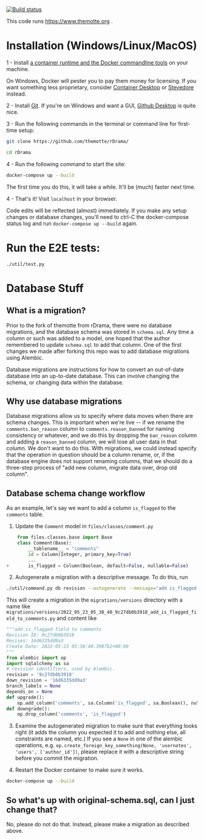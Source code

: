 
[![Build status](https://img.shields.io/github/actions/workflow/status/TheMotte/rDrama/test.yml?branch=frost)](https://github.com/TheMotte/rDrama/actions?query=workflow%3AE2ETests+branch%3Afrost)

This code runs https://www.themotte.org .

# Installation (Windows/Linux/MacOS)

1 - Install [a container runtime and the Docker commandline tools](https://docs.docker.com/get-docker/) on your machine.

On Windows, Docker will pester you to pay them money for licensing. If you want something less proprietary, consider [Container Desktop](https://container-desktop.io) or [Stevedore](http://github.com/slonopotamus/stevedore) instead.

2 - Install [Git](https://git-scm.com/). If you're on Windows and want a GUI, [Github Desktop](https://desktop.github.com/) is quite nice.

3 - Run the following commands in the terminal or command line for first-time setup:

```sh
git clone https://github.com/themotte/rDrama/

cd rDrama
```

4 - Run the following command to start the site:

```sh
docker-compose up --build
```

The first time you do this, it will take a while. It'll be (much) faster next time.

4 - That's it! Visit `localhost` in your browser.

Code edits will be reflected (almost) immediately. If you make any setup changes or database changes, you'll need to ctrl-C the docker-compose status log and run `docker-compose up --build` again.

# Run the E2E tests:

`./util/test.py`

# Database Stuff

## What is a migration?

Prior to the fork of themotte from rDrama, there were no database migrations, and the database schema was stored in `schema.sql`. Any time a column or such was added to a model, one hoped that the author remembered to update `schema.sql` to add that column. One of the first changes we made after forking this repo was to add database migrations using Alembic.

Database migrations are instructions for how to convert an out-of-date database into an up-to-date database. This can involve changing the schema, or changing data within the database.

## Why use database migrations

Database migrations allow us to specify where data moves when there are schema changes. This is important when we're live -- if we rename the `comments.ban_reason` column to `comments.reason_banned` for naming consistency or whatever, and we do this by dropping the `ban_reason` column and adding a `reason_banned` column, we will lose all user data in that column. We don't want to do this. With migrations, we could instead specify that the operation in question should be a column rename, or, if the database engine does not support renaming columns, that we should do a three-step process of "add new column, migrate data over, drop old column".

## Database schema change workflow

As an example, let's say we want to add a column `is_flagged` to the `comments` table.

1. Update the `Comment` model in `files/classes/comment.py`
```python
	from files.classes.base import Base
	class Comment(Base):
		__tablename__ = "comments"
		id = Column(Integer, primary_key=True)
		...
+		is_flagged = Column(Boolean, default=False, nullable=False)
```

2. Autogenerate a migration with a descriptive message. To do this, run
```sh
./util/command.py db revision --autogenerate --message="add is_flagged field to comments"
```

This will create a migration in the `migrations/versions` directory with a name like `migrations/versions/2022_05_23_05_38_40_9c27db0b3918_add_is_flagged_field_to_comments.py` and content like
```python
"""add is_flagged field to comments
Revision ID: 9c27db0b3918
Revises: 16d6335dd9a3
Create Date: 2022-05-23 05:38:40.398762+00:00
"""
from alembic import op
import sqlalchemy as sa
# revision identifiers, used by Alembic.
revision = '9c27db0b3918'
down_revision = '16d6335dd9a3'
branch_labels = None
depends_on = None
def upgrade():
    op.add_column('comments', sa.Column('is_flagged', sa.Boolean(), nullable=False))
def downgrade():
    op.drop_column('comments', 'is_flagged')
```

3. Examine the autogenerated migration to make sure that everything looks right (it adds the column you expected it to add and nothing else, all constraints are named, etc.) If you see a `None` in one of the alembic operations, e.g. `op.create_foreign_key_something(None, 'usernotes', 'users', ['author_id'])`, please replace it with a descriptive string before you commit the migration.

4. Restart the Docker container to make sure it works.

```sh
docker-compose up --build
```

## So what's up with original-schema.sql, can I just change that?

No, please do not do that. Instead, please make a migration as described above.
